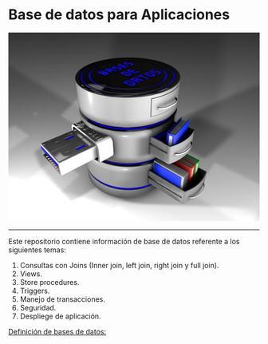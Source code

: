 # Base de datos para Aplicaciones

![Imagen de Base de datos](./IMG/basededatos.webp)

---

Este repositorio contiene información de base de datos referente a los siguientes temas: 

1. Consultas con Joins (Inner join, left join, right join y full join).
1. Views.
1. Store procedures.
1. Triggers.
1. Manejo de transacciones.
1. Seguridad.
1. Despliege de aplicación.

[Definición de bases de datos:](https://www.oracle.com/mx/database/what-is-database/)

